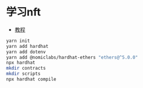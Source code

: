 # 学习nft

- [教程](https://www.web3.university/article/how-to-create-an-nft)

```bash
yarn init
yarn add hardhat
yarn add dotenv
yarn add @nomiclabs/hardhat-ethers "ethers@^5.0.0"
npx hardhat
mkdir contracts
mkdir scripts
npx hardhat compile
```
